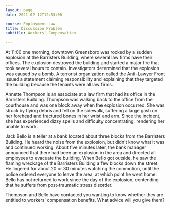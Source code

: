 ```yaml
---
layout: page
date: 2021-02-12T12:53:00

course: Employment Law
title: Discussion Problem
subtitle: Workers' Compensation 

---
```


At 11:00 one morning, downtown Greensboro was rocked by a sudden explosion at the Barristers Building, where several law firms have their offices. The explosion destroyed the building and started a major fire that took several hours to contain. Investigators determined that the explosion was caused by a bomb. A terrorist organization called the Anti-Lawyer Front issued a statement claiming responsibility and explaining that they targeted the building because the tenants were all law firms. 

Annette Thompson is an associate at a law firm that had its office in the Barristers Building. Thompson was walking back to the office from the courthouse and was one block away when the explosion occurred. She was struck by flying debris and fell on the sidewalk, suffering a large gash on her forehead and fractured bones in her wrist and arm. Since the incident, she has experienced dizzy spells and difficulty concentrating, rendering her unable to work. 

Jack Bello is a teller at a bank located about three blocks from the Barristers Building. He heard the noise from the explosion, but didn't know what it was and continued working. About five minutes later, the bank manager announced that there had been an explosion in the area and directed all employees to evacuate the building. When Bello got outside, he saw the flaming wreckage of the Barristers Building a few blocks down the street. He lingered for about 20 or 30 minutes watching the commotion, until the police ordered everyone to leave the area, at which point he went home. Bello has not returned to work since the day of the explosion, contending that he suffers from post-traumatic stress disorder. 

Thompson and Bello have contacted you wanting to know whether they are entitled to workers' compensation benefits. What advice will you give them? 
